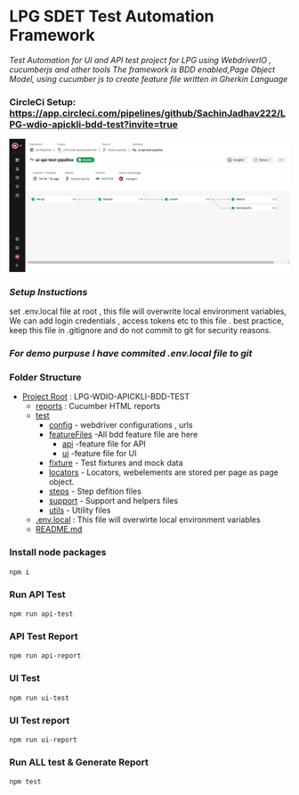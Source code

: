 # LPG SDET Test Automation Framework
*Test Automation for UI and API test project for LPG  using WebdriverIO , cucumberjs   and other tools
 The framework is BDD enabled,Page Object Model,  using cucumber js to create feature file written in Gherkin Language*

### CircleCi Setup: https://app.circleci.com/pipelines/github/SachinJadhav222/LPG-wdio-apickli-bdd-test?invite=true

![Alt text](test/fixtures/CircleCi.PNG?raw=true "Optional Title")
### *Setup Instuctions*
set .env.local file at root , this file will overwrite local environment variables, We can add login credentials ,  access tokens etc to this file .  best practice, keep this file in .gitignore and do not commit to git for security reasons. 
### *For demo purpuse I have commited .env.local file to git*

### Folder Structure
* [Project Root](./tree-md) : LPG-WDIO-APICKLI-BDD-TEST
    * [reports](./reports)  : Cucumber HTML reports
    * [test](./test)
        * [config](./test/config) - webdriver configurations , urls
        * [featureFiles](./test/featureFiles) -All bdd feature file are here
          * [api](./test/featureFiles/api) -feature file for API
          * [ui](./test/featureFiles/ui) -feature file for UI
        * [fixture](./test/fixtures) - Test fixtures and mock data
        * [locators](./test/locators) - Locators, webelements are stored per page as page object.
         * [steps](./test/steps) - Step defition files
         * [support](./test/support) - Support and helpers  files
         * [utils](./test/utils) - Utility files
  * [.env.local](./.env.local) : This file will overwirte local environment variables 
  * [README.md](./README.md)
 

### Install node packages
```
npm i

```

### Run API Test
```
npm run api-test
```
### API Test Report
```
npm run api-report
```
### UI Test
```
npm run ui-test
```
### UI Test report
```
npm run ui-report
```
### Run ALL test & Generate Report 
```
npm test
```

 